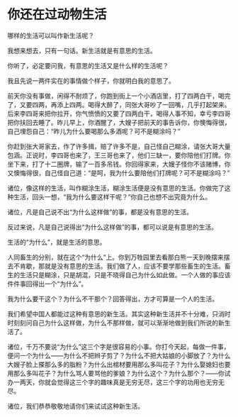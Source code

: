 # 你还在过动物生活

哪样的生活可以叫作新生活呢？ 

我想来想去，只有一句话。新生活就是有意思的生活。 

你听了，必定要问我，有意思的生活又是什么样的生活呢？ 

我且先说一两件实在的事情做个样子，你就明白我的意思了。 

前天你没有事做，闲得不耐烦了，你跑到街上一个小酒店里，打了四两白干，喝完了，又要四两，再添上四两。喝得大醉了，同张大哥吵了一回嘴，几乎打起架来。后来李四哥来把你拉开，你气愤愤的又要了四两白干，喝得人事不知，幸亏李四哥把你扶回去睡了。昨儿早上，你酒醒了，大嫂子把前天的事告诉你，你懊悔得很，自己埋怨自己：“昨儿为什么要喝那么多酒呢？可不是糊涂吗？” 

你赶到张大哥家去，作了许多揖，赔了许多不是，自己怪自己糊涂，请张大哥大量包涵。正说时，李四哥也来了，王三哥也来了，他们三缺一，要你陪他们打牌。你坐下来，打了十二圈牌，输了一百多吊钱。你回得家来，大嫂子怪你不该赌博，你又懊悔得很，自己怪自己道：“是呵，我为什么要陪他们打牌呢？可不是糊涂吗？” 

诸位，像这样的生活，叫作糊涂生活，糊涂生活便是没有意思的生活。你做完了这种生活，回头一想，“我为什么要这样干呢？”你自己也想不出究竟为什么。 

诸位，凡是自己说不出“为什么这样做”的事，都是没有意思的生活。 

反过来说，凡是自己说得出“为什么这样做”的事，都可以说是有意思的生活。 

生活的“为什么”，就是生活的意思。 

人同畜生的分别，就在这个“为什么”上。你到万牲园里去看那白熊一天到晚摆来摆去不肯歇，那就是没有意思的生活。我们做了人，应该不要学那些畜生的生活。畜生的生活只是糊涂，只是胡混，只是不晓得自己为什么如此做。一个人做的事应该件件事回得出一个“为什么”。 

我为什么要干这个？为什么不干那个？回答得出，方才可算是一个人的生活。 

我们希望中国人都能过这种有意思的新生活。其实这种新生活并不十分难，只消时时刻刻问自己为什么这样做，为什么不那样做，就可以渐渐地做到我们所说的新生活了。 

诸位，千万不要说“为什么”这三个字是很容易的小事。你打今天起，每做一件事，便问一个为什么——为什么不把辫子剪了？为什么不把大姑娘的小脚放了？为什么大嫂子脸上搽那么多的脂粉？为什么出棺材要用那么多叫花子？为什么娶媳妇也要用那么多叫花子？为什么骂人要骂他的爹娘？为什么这个？为什么那个？——你试办一两天，你就会觉得这三个字的趣味真是无穷无尽，这三个字的功用也无穷无尽。 

诸位，我们恭恭敬敬地请你们来试试这种新生活。